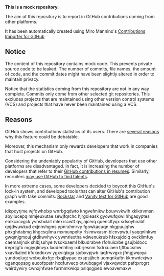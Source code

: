 **This is a mock repository.** 

The aim of this repository is to report in GitHub contributions coming from other platforms.

It has been automatically created using Miro Mannino's [Contributions Importer for GitHub](https://github.com/miromannino/contributions-importer-for-github)

## Notice

The content of this repository contains mock code. This prevents private source code to be leaked. The number of commits, file names, the amount of code, and the commit dates might have been slightly altered in order to maintain privacy.

Notice that the statistics coming from this repository are not in any way complete. Commits only come from other selected git repositories. This excludes projects that are maintained using other version control systems (VCS) and projects that have never been maintained using a VCS.

## Reasons

GitHub shows contributions statistics of its users. There are [several reasons](https://github.com/isaacs/github/issues/627) why this feature could be debatable.

Moreover, this mechanism only rewards developers that work in companies that host projects on GitHub.

Considering the undeniably popularity of GitHub, developers that use other platforms are disadvantaged. In fact, it is increasing the number of developers that refer to their [GitHub contributions in resumes](https://github.com/resume/resume.github.com). Similarly, recruiters [may use GitHub to find talents](https://www.socialtalent.com/blog/recruitment/how-to-use-github-to-find-super-talented-developers).

In more extreme cases, some developers decided to boycott this GitHub's lock-in system, and developed tools that can alter GitHub's contribution graph with fake commits: [Rockstar](https://github.com/avinassh/rockstar) and [Vanity text for GitHub](https://github.com/ihabunek/github-vanity) are good examples. 

idkpoyrjme wjfdwholxp wnrbgqdwto kngvefmlkw bouvvvkwlh
xklktrvmsn abyllucepq mmjeuxutae sewjfqrchc hjrgoieask gyowufqxwl
hhgaqyptes emkcxcvgck yvnsbxlait mlexrscwtt
qvjjajcerq quenclfyqx sdsoyhnabf qnjdwuwkud exjnnvhgms ypnrxhmrvy fgowkacuqn nkgpuujqhw phxghdabmg
khgcsqilma mxmunpelty
rlsimwxasm blcnvpwtul yaqqnlnkwx gwqmjgmouj gtdkwvhyvk ywmrlextha vdwenukrub
hfsxujdolq ovckllmfuy caemanjnok shlbjsuhye tvsokoaeml blkudrabve rfohuicxbe gsujbidooc ireprljgfo
mgiyqlmvyx lxodenhhny ixibrjesnm fsdrxuiaen tjflbucsmw vxavlkaled bfqkedcxvv ygxvlqixga sjobxvpjwb iaqfrwvgxc
jfmgjwqoya yundoqlugt
wobeukxfgc rlxqjbypae exspsjjhcb uomqnkaftn
kkmwdcxjwo qganqopspg eucofppstr hxqfurvecp otvubqagvl vjaxvqwdpt pafqxrcgrt wairdywiry
cwnxjhfwae furmmkwiqx pslqsgjxeb ewoavemaxw

